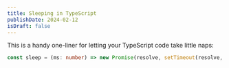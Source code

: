 ```yaml
---
title: Sleeping in TypeScript
publishDate: 2024-02-12
isDraft: false
---
```


This is a handy one-liner for letting your TypeScript code take little naps:

```ts
const sleep = (ms: number) => new Promise(resolve, setTimeout(resolve, ms));
```
